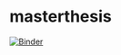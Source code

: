 # masterthesis

[![Binder](https://notebooks.gesis.org/binder/badge_logo.svg)](https://notebooks.gesis.org/binder/v2/gh/JulianJ1/masterthesis.git/master)
